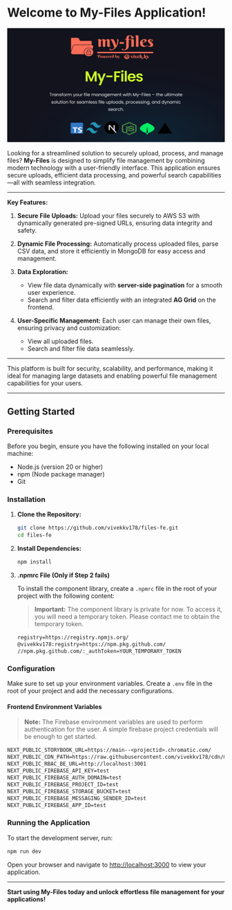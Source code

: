 # Welcome to My-Files Application!

![Placeholder Image](https://raw.githubusercontent.com/vivekkv178/cdn/main/files/Thumbnail.png)

Looking for a streamlined solution to securely upload, process, and manage files? **My-Files** is designed to simplify file management by combining modern technology with a user-friendly interface. This application ensures secure uploads, efficient data processing, and powerful search capabilities—all with seamless integration.

---

**Key Features:**

1.  **Secure File Uploads:** Upload your files securely to AWS S3 with dynamically generated pre-signed URLs, ensuring data integrity and safety.
2.  **Dynamic File Processing:** Automatically process uploaded files, parse CSV data, and store it efficiently in MongoDB for easy access and management.
3.  **Data Exploration:**

    - View file data dynamically with **server-side pagination** for a smooth user experience.
    - Search and filter data efficiently with an integrated **AG Grid** on the frontend.

4.  **User-Specific Management:** Each user can manage their own files, ensuring privacy and customization:

    - View all uploaded files.
    - Search and filter file data seamlessly.

---

This platform is built for security, scalability, and performance, making it ideal for managing large datasets and enabling powerful file management capabilities for your users.

---

## Getting Started

### Prerequisites

Before you begin, ensure you have the following installed on your local machine:

- Node.js (version 20 or higher)
- npm (Node package manager)
- Git

### Installation

1.  **Clone the Repository:**

    ```bash
    git clone https://github.com/vivekkv178/files-fe.git
    cd files-fe

    ```

2.  **Install Dependencies:**

    ```bash
    npm install

    ```

3.  **.npmrc File (Only if Step 2 fails)**

    To install the component library, create a `.npmrc` file in the root of your project with the following content:

    > **Important:** The component library is private for now. To access it, you will need a temporary token. Please contact me to obtain the temporary token.

    ```plaintext
    registry=https://registry.npmjs.org/
    @vivekkv178:registry=https://npm.pkg.github.com/
    //npm.pkg.github.com/:_authToken=YOUR_TEMPORARY_TOKEN
    ```

### Configuration

Make sure to set up your environment variables. Create a `.env` file in the root of your project and add the necessary configurations.

#### Frontend Environment Variables

> **Note:** The Firebase environment variables are used to perform authentication for the user. A simple firebase project credentials will be enough to get started.

```plaintext
NEXT_PUBLIC_STORYBOOK_URL=https://main--<projectid>.chromatic.com/
NEXT_PUBLIC_CDN_PATH=https://raw.githubusercontent.com/vivekkv178/cdn/main
NEXT_PUBLIC_RBAC_BE_URL=http://localhost:3001
NEXT_PUBLIC_FIREBASE_API_KEY=test
NEXT_PUBLIC_FIREBASE_AUTH_DOMAIN=test
NEXT_PUBLIC_FIREBASE_PROJECT_ID=test
NEXT_PUBLIC_FIREBASE_STORAGE_BUCKET=test
NEXT_PUBLIC_FIREBASE_MESSAGING_SENDER_ID=test
NEXT_PUBLIC_FIREBASE_APP_ID=test
```

### Running the Application

To start the development server, run:

```bash
npm run dev
```

Open your browser and navigate to [http://localhost:3000](http://localhost:3000) to view your application.

---

**Start using My-Files today and unlock effortless file management for your applications!**
